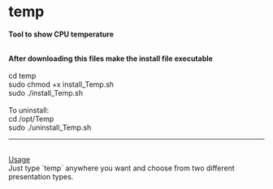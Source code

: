 # temp

**Tool to show CPU temperature**<br /><br />

**After downloading this files make the install file executable**<br />
<br /> cd temp<br />
sudo chmod +x install_Temp.sh<br />
sudo ./install_Temp.sh<br /> <br />
To uninstall:<br/>
cd /opt/Temp<br/>
sudo ./uninstall_Temp.sh
<br />
<hr>
<br />
<u>Usage</u><br />
Just type `temp` anywhere you want and choose from two different presentation types.

